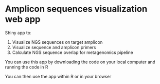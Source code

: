 # Amplicon sequences visualization web app

Shiny app to:

1. Visualize NGS sequences on target amplicon
2. Visualize sequence and amplicon primers
3. Calculate NGS sequence overlap for metagenomics pipeline 

You can use this app by downloading the code on your local computer and running the code in R

You can then use the app within R or in your browser